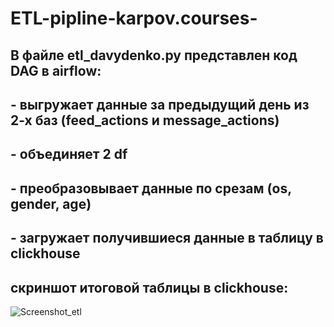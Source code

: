 # ETL-pipline-karpov.courses-

## В файле etl_davydenko.py представлен код DAG в airflow:
## - выгружает данные за предыдущий день из 2-х баз (feed_actions и message_actions)
## - объединяет 2 df
## - преобразовывает данные по срезам (os, gender, age)
## - загружает получившиеся данные в таблицу в clickhouse

## скриншот итоговой таблицы в clickhouse:
![Screenshot_etl](https://user-images.githubusercontent.com/122218714/211315263-dbd86abb-c99e-43d6-8598-ba76ff17cbc3.png)
